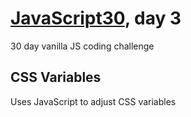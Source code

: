 # [JavaScript30](https://javascript30.com/), day 3
30 day vanilla JS coding challenge

## CSS Variables

Uses JavaScript to adjust CSS variables
